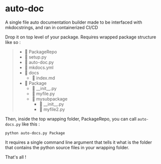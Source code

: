 # auto-doc
A single file auto documentation builder made to be interfaced with mkdocstrings, and ran in containerized CI/CD

Drop it on top level of your package. Requires wrapped package structure like so :

> - :open_file_folder: PackageRepo
>  - :page_facing_up: setup.py
>  - :page_facing_up: auto-doc.py
>  - :page_facing_up: mkdocs.yml
>  - :open_file_folder: docs
>    - :page_facing_up: index.md
>  - :open_file_folder: Package
>    - :page_facing_up: \_\_init__.py
>    - :page_facing_up: myfile.py
>    - :open_file_folder: mysubpackage
>      - :page_facing_up: \_\_init__.py
>      - :page_facing_up: myfile2.py
    
Then, inside the top wrapping folder, PackageRepo, you can call `auto-docs.py` like this :
```
python auto-docs.py Package
```
It requires a single command line argument that tells it what is the folder that contains the python source files in your wrapping folder.   

That's all !
